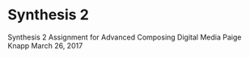 # Synthesis 2

Synthesis 2 Assignment for Advanced Composing Digital Media
Paige Knapp
March 26, 2017